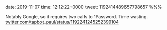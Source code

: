 date: 2019-11-07
time: 12:12:22+0000
tweet: 1192414489657798657
%%%

Notably Google, so it requires two calls to 1Password. Time wasting. [twitter.com/tapbot\_paul/status/1192241245252399104](https://twitter.com/tapbot_paul/status/1192241245252399104)

